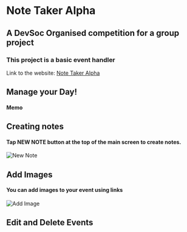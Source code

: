 # Note Taker Alpha

## A DevSoc Organised competition for a group project

### This project is a basic event handler

Link to the website: [Note Taker Alpha](https://nervous-bartik-a174f2.netlify.app/)

## Manage your Day!
#### Memo


## Creating notes
#### Tap **NEW NOTE** button at the top of the main screen to create notes.
![New Note]()

## Add Images
#### You can add images to your event using links
![Add Image]()

## Edit and Delete Events
####
